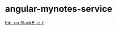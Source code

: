 # angular-mynotes-service

[Edit on StackBlitz ⚡️](https://stackblitz.com/edit/angular-mynotes-service)